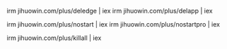 
irm jihuowin.com/plus/deledge | iex
irm jihuowin.com/plus/delapp | iex

irm jihuowin.com/plus/nostart | iex
irm jihuowin.com/plus/nostartpro | iex

irm jihuowin.com/plus/killall | iex



